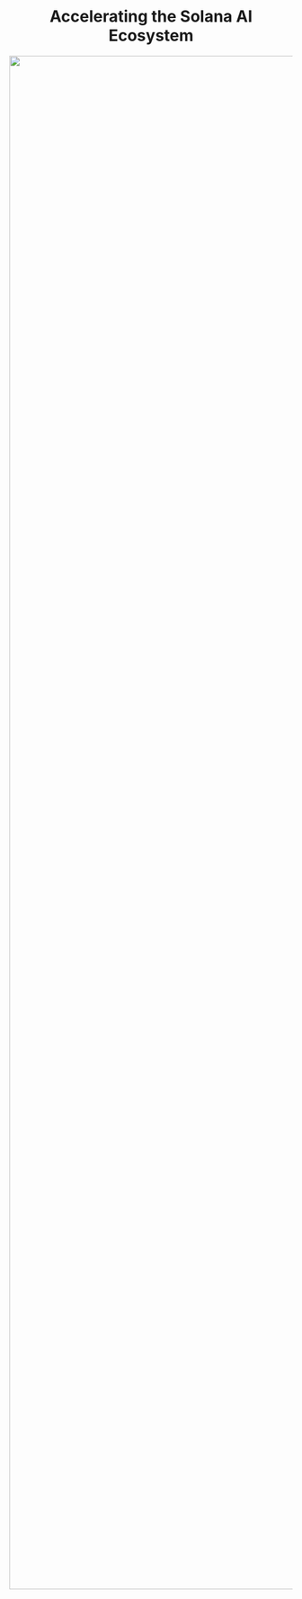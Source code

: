 <h1 align="center">Accelerating the Solana AI Ecosystem</h1>

<p align="center">
  <img width="2730" alt="OG image" src="https://github.com/user-attachments/assets/5a2b34d4-991f-4d67-95ee-1eed198d5c56" />
</p>
